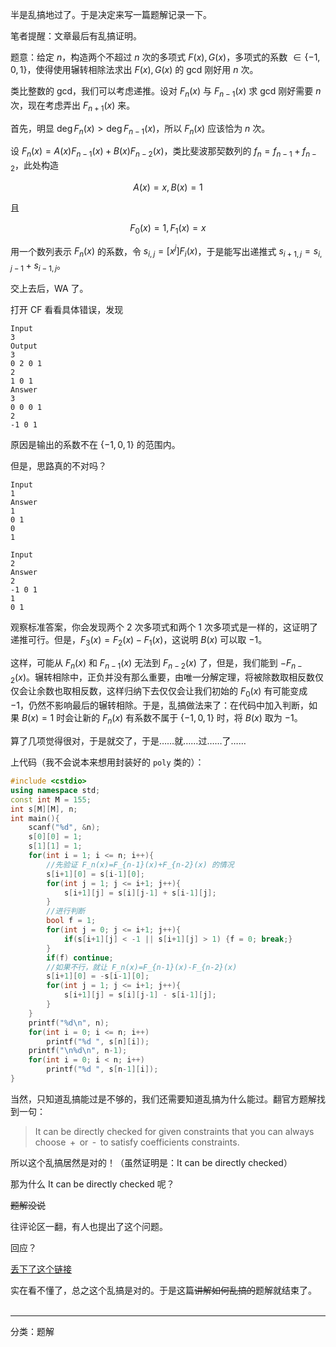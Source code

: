   
  
半是乱搞地过了。于是决定来写一篇题解记录一下。  
  
笔者提醒：文章最后有乱搞证明。  
  
题意：给定 $n$，构造两个不超过 $n$ 次的多项式 $F(x),G(x)$，多项式的系数 $\in \{-1, 0, 1\}$，使得使用辗转相除法求出 $F(x),G(x)$ 的 gcd 刚好用 $n$ 次。  
  
类比整数的 gcd，我们可以考虑递推。设对 $F_n(x)$ 与 $F_{n-1}(x)$ 求 gcd 刚好需要 $n$ 次，现在考虑弄出 $F_{n+1}(x)$ 来。  
  
首先，明显 $\deg F_n(x) > \deg F_{n-1}(x)$，所以 $F_n(x)$ 应该恰为 $n$ 次。  
  
设 $F_n(x) = A(x)F_{n-1}(x)+B(x)F_{n-2}(x)$，类比斐波那契数列的 $f_n=f_{n-1}+f_{n-2}$，此处构造   
  
  
$$  
  A(x)=x,B(x)=1  
$$  
    
  
且   
  
  
$$  
  F_0(x)=1,F_1(x)=x  
$$  
    
  
用一个数列表示 $F_n(x)$ 的系数，令 $s_{i,j}=[x^j]F_i(x)$，于是能写出递推式 $s_{i+1,j}=s_{i,j-1}+s_{i-1,j}$。  
  
交上去后，WA 了。  
  
打开 CF 看看具体错误，发现  
```  
Input  
3  
Output  
3  
0 2 0 1   
2  
1 0 1   
Answer  
3  
0 0 0 1  
2  
-1 0 1  
```  
  
原因是输出的系数不在 $\{-1,0,1\}$ 的范围内。  
  
但是，思路真的不对吗？  
```  
Input  
1  
Answer  
1  
0 1  
0  
1  
  
Input  
2  
Answer  
2  
-1 0 1  
1  
0 1  
```  
  
观察标准答案，你会发现两个 $2$ 次多项式和两个 $1$ 次多项式是一样的，这证明了递推可行。但是，$F_3(x)=F_2(x)-F_1(x)$，这说明 $B(x)$ 可以取 $-1$。  
  
这样，可能从 $F_n(x)$ 和 $F_{n-1}(x)$ 无法到 $F_{n-2}(x)$ 了，但是，我们能到 $-F_{n-2}(x)$。辗转相除中，正负并没有那么重要，由唯一分解定理，将被除数取相反数仅仅会让余数也取相反数，这样归纳下去仅仅会让我们初始的 $F_0(x)$ 有可能变成 $-1$，仍然不影响最后的辗转相除。于是，乱搞做法来了：在代码中加入判断，如果 $B(x)=1$ 时会让新的 $F_n(x)$ 有系数不属于 $\{-1,0,1\}$ 时，将 $B(x)$ 取为 $-1$。  
  
算了几项觉得很对，于是就交了，于是……就……过……了……  
  
上代码（我不会说本来想用封装好的 `poly` 类的）：  
```cpp  
#include <cstdio>  
using namespace std;  
const int M = 155;  
int s[M][M], n;  
int main(){  
    scanf("%d", &n);  
    s[0][0] = 1;  
    s[1][1] = 1;  
    for(int i = 1; i <= n; i++){  
        //先验证 F_n(x)=F_{n-1}(x)+F_{n-2}(x) 的情况   
        s[i+1][0] = s[i-1][0];  
        for(int j = 1; j <= i+1; j++){  
            s[i+1][j] = s[i][j-1] + s[i-1][j];  
        }  
        //进行判断   
        bool f = 1;  
        for(int j = 0; j <= i+1; j++){  
            if(s[i+1][j] < -1 || s[i+1][j] > 1) {f = 0; break;}  
        }  
        if(f) continue;  
        //如果不行，就让 F_n(x)=F_{n-1}(x)-F_{n-2}(x)  
        s[i+1][0] = -s[i-1][0];  
        for(int j = 1; j <= i+1; j++){  
            s[i+1][j] = s[i][j-1] - s[i-1][j];  
        }  
    }  
    printf("%d\n", n);  
    for(int i = 0; i <= n; i++)  
        printf("%d ", s[n][i]);  
    printf("\n%d\n", n-1);  
    for(int i = 0; i < n; i++)  
        printf("%d ", s[n-1][i]);  
}  
```  
  
当然，只知道乱搞能过是不够的，我们还需要知道乱搞为什么能过。翻官方题解找到一句：  
> It can be directly checked for given constraints that you can always choose  \+  or  \-  to satisfy coefficients constraints\.  
  
  
所以这个乱搞居然是对的！（虽然证明是：It can be directly checked）  
  
那为什么 It can be directly checked 呢？  
  
~~题解没说~~  
  
往评论区一翻，有人也提出了这个问题。  
  
回应？  
  
[丢下了这个链接](https://mathoverflow.net/questions/285107/what-are-the-properties-of-this-polynomial-sequence)  
  
实在看不懂了，总之这个乱搞是对的。于是这篇~~讲解如何乱搞的~~题解就结束了。  
<br>  
  

-----
分类：题解